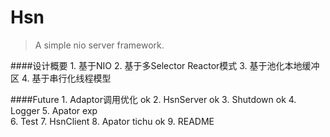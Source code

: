 

# Hsn
> A simple nio server framework.


####设计概要
	1. 基于NIO
	2. 基于多Selector Reactor模式
	3. 基于池化本地缓冲区
	4. 基于串行化线程模型
	
	
####Future
	1. Adaptor调用优化		ok
	2. HsnServer			ok
	3. Shutdown			ok
	4. Logger 
	5. Apator exp		
	6. Test
	7. HsnClient
	8. Apator tichu		ok
	9. README